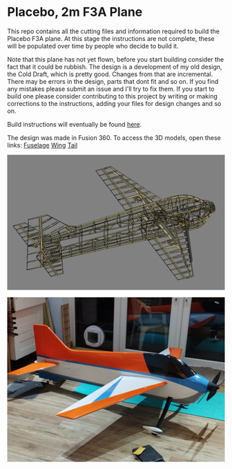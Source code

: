 # Placebo, 2m F3A Plane

This repo contains all the cutting files and information required to build the Placebo F3A plane. At this stage the
instructions are not complete, these will be populated over time by people who decide to build it. 

Note that this plane has not yet flown, before you start building consider the fact that it could be rubbish. The design
is a development of my old design, the Cold Draft, which is pretty good. Changes from that are incremental. There may be 
errors in the design, parts that dont fit and so on. If you find any mistakes please submit an issue and I'll try to fix them.
If you start to build one please consider contributing to this project by writing or making corrections to the instructions, 
adding your files for design changes and so on. 

Build instructions will eventually be found [here](https://thomasdavid0.github.io/Placebo_F3A/).

The design was made in Fusion 360. To access the 3D models, open these links:
[Fuselage](https://a360.co/3CvvDKZ)
[Wing](https://a360.co/3GmNVix)
[Tail](https://a360.co/3Gsp252)


![alt text](https://github.com/thomasdavid0/Placebo_F3A/blob/main/CAD_preview.PNG?raw=true)

![alt text](https://github.com/thomasdavid0/Placebo_F3A/blob/main/build_photos/finished_4.jpg?raw=true)



